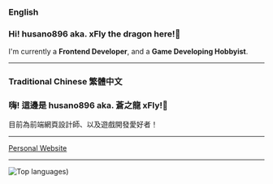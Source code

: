 ### English
### Hi! husano896 aka. xFly the dragon here!👋

I'm currently a **Frontend Developer**, and a **Game Developing Hobbyist**.

-----------
### Traditional Chinese 繁體中文

### 嗨! 這邊是 husano896 aka. 蒼之龍 xFly!👋

目前為前端網頁設計師、以及遊戲開發愛好者！

-----------

[Personal Website](https://husano896.github.io/)

-----------
![Top languages](https://github-readme-stats.vercel.app/api/top-langs?username=husano896&show_icons=true&theme=algolia&locale=en&&hide=html))

<!--
**husano896/husano896** is a ✨ _special_ ✨ repository because its `README.md` (this file) appears on your GitHub profile.

Here are some ideas to get you started:

- 🔭 I’m currently working on ...
- 🌱 I’m currently learning ...
- 👯 I’m looking to collaborate on ...
- 🤔 I’m looking for help with ...
- 💬 Ask me about ...
- 📫 How to reach me: ...
- 😄 Pronouns: ...
- ⚡ Fun fact: ...
-->
